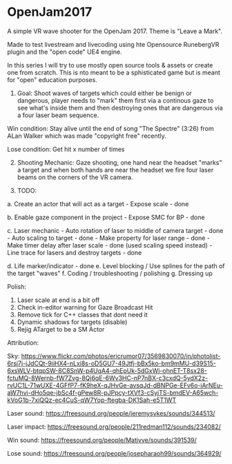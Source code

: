 # OpenJam2017

A simple VR wave shooter for the OpenJam 2017. Theme is "Leave a Mark".

Made to test livestream and livecoding using hte Opensource RunebergVR plugin and the "open code" UE4 engine.

In this series I will try to use mostly open source tools & assets or create one from scratch. This is nto meant to be a sphisticated game but is meant for "open" education purposes.

1. Goal:
Shoot waves of targets which could either be benign or dangerous, player needs to "mark" them first via a continous gaze to see what's inside them and then destroying ones that are dangerous via a four laser beam sequence.

Win condition: 
Stay alive until the end of song "The Spectre" (3:26) from ALan Walker which was made "copyright free" recently.

Lose condition:
Get hit x number of times

2. Shooting Mechanic:
Gaze shooting, one hand near the headset "marks" a target and when both hands are near the headset we fire four laser beams on the corners of the VR camera.

3. TODO:

a. Create an actor that will act as a target
    - Expose scale - done

b. Enable gaze component in the project
    - Expose SMC for BP - done

c. Laser mechanic
    - Auto rotation of laser to middle of camera target - done
    - Auto scaling to target - done
    - Make property for laser range - done
    - Make timer delay after laser scale - done (used scaling speed instead)
    - Line trace for lasers and destroy targets - done

d. Life marker/indicator - done
e. Level blocking / Use splines for the path of the target "waves"
f. Coding / troubleshooting / polishing
g. Dressing up


Polish:

1. Laser scale at end is a bit off
2. Check in-editor warning for Gaze Broadcast Hit
3. Remove tick for C++ classes that dont need it
4. Dynamic shadows for targets (disable)
5. Rejig ATarget to be a SM Actor

Attribution:

Sky: https://www.flickr.com/photos/ericrumor07/3569830070/in/photolist-6rsj7j-jJdCQt-9iiHX4-nLxi8s-oD5GU7-49Jtfj-bBx5ko-bm9mMU-d39S15-6xsWLV-btqpSW-8C8SnW-p4UqA4-qhEpUk-5dGxWi-ohnET-T8sx28-fctuMQ-8Wernb-fW7Zvg-8Qj6qE-6Wv3HC-nP7nBX-c3cxdQ-5ydX2z-rvUC1L-71wUXE-4GFfP7-fK9heX-qJHvGe-avsqJd-dBNPGe-EFv6o-iArNEu-aW7hvi-dHo5qe-jbSc4f-gPew8R-pJPpcy-tXVf3-cSyiTS-bmdEV-A65wch-kVoG1b-7xiQQz-ec4CuS-qW7Yop-ftegba-DK1Sah-e5T1WT

Laser sound:
https://freesound.org/people/jeremysykes/sounds/344513/

Laser impact:
https://freesound.org/people/211redman112/sounds/234082/

Win sound:
https://freesound.org/people/Mativve/sounds/391539/

Lose sound:
https://freesound.org/people/josepharaoh99/sounds/364929/
